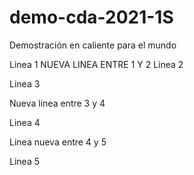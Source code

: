 # demo-cda-2021-1S
Demostración en caliente para el mundo

Linea 1
NUEVA LINEA ENTRE 1 Y 2
Linea 2

Linea 3

Nueva linea entre 3 y 4

Linea 4

Linea nueva entre 4 y 5 

Linea 5
